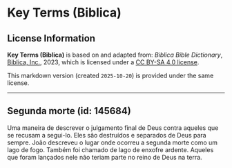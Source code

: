 # Key Terms (Biblica)

## License Information

**Key Terms (Biblica)** is based on and adapted from: _Biblica Bible Dictionary_, [Biblica, Inc.](https://www.biblica.com/), 2023, which is licensed under a [CC BY-SA 4.0 license](https://creativecommons.org/licenses/by-sa/4.0/legalcode.en).

This markdown version (created `2025-10-20`) is provided under the same license.



--------------------------------

## Segunda morte (id: 145684)

Uma maneira de descrever o julgamento final de Deus contra aqueles que se recusam a segui\-lo. Eles são destruídos e separados de Deus para sempre. João descreveu o lugar onde ocorreu a segunda morte como um lago de fogo. Também foi chamado de lago de enxofre ardente. Aqueles que foram lançados nele não teriam parte no reino de Deus na terra.


